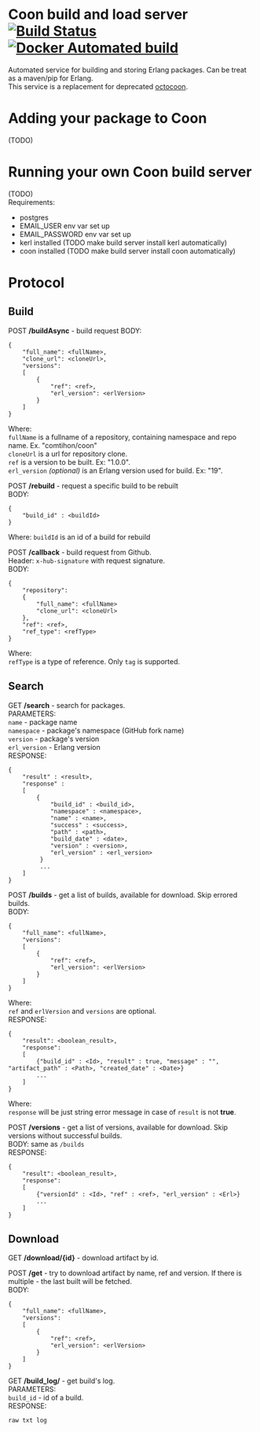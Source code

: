 # Coon build and load server [![Build Status](https://travis-ci.org/comtihon/coon_auto_builder.svg?branch=master)](https://travis-ci.org/comtihon/coon_auto_builder)[![Docker Automated build](https://img.shields.io/docker/build/comtihon/coon_auto_builder.svg)](https://hub.docker.com/r/comtihon/coon_auto_builder)  
Automated service for building and storing Erlang packages. Can be treat as a maven/pip for Erlang.  
This service is a replacement for deprecated [octocoon](https://github.com/comtihon/octocoon).  

# Adding your package to Coon
(TODO)

# Running your own Coon build server
(TODO)  
Requirements:
- postgres
- EMAIL_USER env var set up
- EMAIL_PASSWORD env var set up
- kerl installed (TODO make build server install kerl automatically)
- coon installed (TODO make build server install coon automatically)

# Protocol
## Build
POST __/buildAsync__ - build request
BODY:

    {
        "full_name": <fullName>,
        "clone_url": <cloneUrl>,
        "versions": 
        [
            {
                "ref": <ref>,
                "erl_version": <erlVersion>
            }
        ]
    }
Where:  
`fullName` is a fullname of a repository, containing namespace and repo name. Ex. "comtihon/coon"  
`cloneUrl` is a url for repository clone.  
`ref` is a version to be built. Ex: "1.0.0".  
`erl_version` _(optional)_ is an Erlang version used for build. Ex: "19".    

POST __/rebuild__ - request a specific build to be rebuilt  
BODY:

    {
        "build_id" : <buildId>
    }
Where:
`buildId` is an id of a build for rebuild

POST __/callback__ - build request from Github.  
Header: `x-hub-signature` with request signature.  
BODY:

    {
        "repository": 
        {
            "full_name": <fullName>
            "clone_url": <cloneUrl>
        },
        "ref": <ref>,
        "ref_type": <refType>
    }
Where:  
`refType` is a type of reference. Only `tag` is supported.
## Search
GET __/search__ - search for packages.  
PARAMETERS:  
`name` - package name  
`namespace` - package's namespace (GitHub fork name)  
`version` - package's version  
`erl_version` - Erlang version  
RESPONSE:  

    {
        "result" : <result>,
        "response" : 
        [
            {
                "build_id" : <build_id>,
                "namespace" : <namespace>,
                "name" : <name>,
                "success" : <success>,
                "path" : <path>,
                "build_date" : <date>,
                "version" : <version>,
                "erl_version" : <erl_version>
             }
             ...
        ]
    }

POST __/builds__ - get a list of builds, available for download. Skip errored builds.    
BODY:

    {
        "full_name": <fullName>,
        "versions": 
        [
            {
                "ref": <ref>,
                "erl_version": <erlVersion>
            }
        ]
    }
Where:  
`ref` and `erlVersion` and `versions` are optional.  
RESPONSE:

    {
        "result": <boolean_result>,
        "response":
        [
            {"build_id" : <Id>, "result" : true, "message" : "", "artifact_path" : <Path>, "created_date" : <Date>}
            ...
        ]
    }
Where:  
`response` will be just string error message in case of `result` is not __true__.  

POST __/versions__ - get a list of versions, available for download. Skip versions without successful builds.  
BODY: same as `/builds`  
RESPONSE:

    {
        "result": <boolean_result>,
        "response":
        [
            {"versionId" : <Id>, "ref" : <ref>, "erl_version" : <Erl>}
            ...
        ]
    }

## Download

GET __/download/{id}__ - download artifact by id.  

POST __/get__ - try to download artifact by name, ref and version. If there is multiple - the last built
will be fetched.    
BODY:


    {
        "full_name": <fullName>,
        "versions": 
        [
            {
                "ref": <ref>,
                "erl_version": <erlVersion>
            }
        ]
    }
    
GET __/build_log/__ - get build's log.  
PARAMETERS:  
`build_id` - id of a build.  
RESPONSE:

    raw txt log